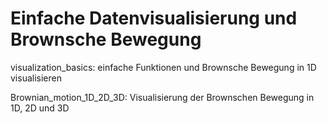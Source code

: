 # Einfache Datenvisualisierung und Brownsche Bewegung

visualization_basics: einfache Funktionen und Brownsche Bewegung in 1D visualisieren

Brownian_motion_1D_2D_3D: Visualisierung der Brownschen Bewegung in 1D, 2D und 3D
